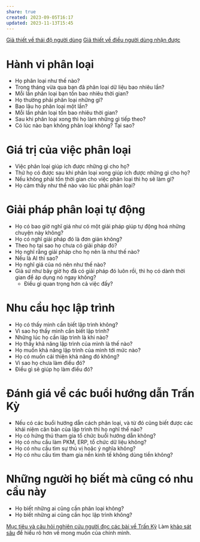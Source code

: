 ```yaml
---
share: true
created: 2023-09-05T16:17
updated: 2023-11-13T15:45
---
```


[Giả thiết về thái độ người dùng](../../../2%20Gi%E1%BA%A3%20thuy%E1%BA%BFt/Gi%E1%BA%A3%20thi%E1%BA%BFt%20v%E1%BB%81%20th%C3%A1i%20%C4%91%E1%BB%99%20ng%C6%B0%E1%BB%9Di%20d%C3%B9ng.md)
[Giả thiết về điều người dùng nhận được](../../../2%20Gi%E1%BA%A3%20thuy%E1%BA%BFt/Gi%E1%BA%A3%20thi%E1%BA%BFt%20v%E1%BB%81%20%C4%91i%E1%BB%81u%20ng%C6%B0%E1%BB%9Di%20d%C3%B9ng%20nh%E1%BA%ADn%20%C4%91%C6%B0%E1%BB%A3c.md)
# Hành vi phân loại
- Họ phân loại như thế nào?
- Trong tháng vừa qua bạn đã phân loại dữ liệu bao nhiêu lần?
- Mỗi lần phân loại bạn tốn bao nhiêu thời gian?
- Họ thường phải phân loại những gì?
- Bao lâu họ phân loại một lần?
- Mỗi lần phân loại tốn bao nhiêu thời gian?
- Sau khi phân loại xong thì họ làm những gì tiếp theo?
- Có lúc nào bạn không phân loại không? Tại sao?
# Giá trị của việc phân loại
- Việc phân loại giúp ích được những gì cho họ?
- Thứ họ có được sau khi phân loại xong giúp ích được những gì cho họ?
- Nếu không phải tốn thời gian cho việc phân loại thì họ sẽ làm gì?
- Họ cảm thấy như thế nào vào lúc phải phân loại?

# Giải pháp phân loại tự động
- Họ có bao giờ nghĩ giá như có một giải pháp giúp tự động hoá những chuyện này không?
- Họ có nghĩ giải pháp đó là đơn giản không?
- Theo họ tại sao họ chưa có giải pháp đó?
- Họ nghĩ rằng giải pháp cho họ nên là như thế nào?
- Nếu là AI thì sao?
- Họ nghĩ giá của nó nên như thế nào?
- Giả sử như bây giờ họ đã có giải pháp đó luôn rồi, thì họ có dành thời gian để áp dụng nó ngay không?
	- Điều gì quan trọng hơn cả việc đấy?

# Nhu cầu học lập trình
- Họ có thấy mình cần biết lập trình không?
- Vì sao họ thấy mình cần biết lập trình?
- Những lúc họ cần lập trình là khi nào?
- Họ thấy khả năng lập trình của mình là thế nào?
- Họ muốn khả năng lập trình của mình tới mức nào?
- Họ có muốn cải thiện khả năng đó không?
- Vì sao họ chưa làm điều đó?
- Điều gì sẽ giúp họ làm điều đó?

# Đánh giá về các buổi hướng dẫn Trấn Kỳ
- Nếu có các buổi hướng dẫn cách phân loại, và từ đó cũng biết được các khái niệm căn bản của lập trình thì họ nghĩ thế nào?
- Họ có hứng thú tham gia tổ chức buổi hướng dẫn không?
- Họ có nhu cầu làm PKM, ERP, tổ chức dữ liệu không?
- Họ có nhu cầu tìm sự thú vị hoặc ý nghĩa không?
- Họ có nhu cầu tìm tham gia nền kinh tế không dùng tiền không?

# Những người họ biết mà cũng có nhu cầu này
- Họ biết những ai cũng cần phân loại không? 
- Họ biết những ai cũng cần học lập trình không? 


[Mục tiêu và câu hỏi nghiên cứu người đọc các bài về Trấn Kỳ](../S%E1%BB%B1%20ti%E1%BA%BFp%20nh%E1%BA%ADn%20v%E1%BB%9Bi%20c%C3%A1c%20b%C3%A0i%20vi%E1%BA%BFt/M%E1%BB%A5c%20ti%C3%AAu%20v%C3%A0%20c%C3%A2u%20h%E1%BB%8Fi%20nghi%C3%AAn%20c%E1%BB%A9u%20ng%C6%B0%E1%BB%9Di%20%C4%91%E1%BB%8Dc%20c%C3%A1c%20b%C3%A0i%20v%E1%BB%81%20Tr%E1%BA%A5n%20K%E1%BB%B3.md)
Làm [khảo sát sâu](https://quảcầu.cc/khao-sat-nhu-cau-phan-loai-tu-dong-va-lap-trinh/?utm_source=F+G+%C2%BB+QU%E1%BA%A2N+L%C3%9D+T%C3%80I+CH%C3%8DNH+C%C3%81+NH%C3%82N&utm_medium=social&utm_campaign=Tr%E1%BA%A5n+K%E1%BB%B3&utm_content=%C4%91%C4%83ng+l%E1%BA%A7n+%C4%91%E1%BA%A7u) để hiểu rõ hơn về mong muốn của chính mình.